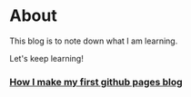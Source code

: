 # About
This blog is to note down what I am learning.

Let's keep learning!





### [How I make my first github pages blog](create_github_page)
